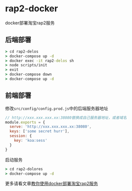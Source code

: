 # rap2-docker
docker部署淘宝rap2服务

## 后端部署

```cmd
> cd rap2-delos
> docker-compose up -d
> docker exec -it rap2-delos sh
> node scripts/init
> exit
> docker-compose down
> docker-compose up -d
```

## 前端部署

修改`src/config/config.prod.js`中的后端服务器地址

```javascript
// http://xxx.xxx.xxx.xx:38080替换成自己服务器地址，或者域名
module.exports = {
  serve: 'http://xxx.xxx.xxx.xx:38080',
  keys: ['some secret hurr'],
  session: {
    key: 'koa:sess'
  }
}
```

启动服务

```cmd
> cd rap2-dolores
> docker-compose up -d
```

更多请看文章[教你使用docker部署淘宝rap2服务](https://www.cnblogs.com/rynxiao/p/9080179.html)
